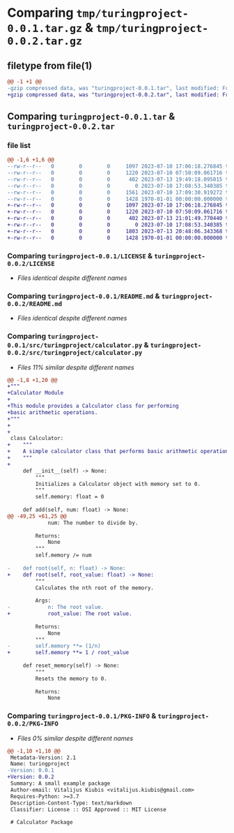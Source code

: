# Comparing `tmp/turingproject-0.0.1.tar.gz` & `tmp/turingproject-0.0.2.tar.gz`

## filetype from file(1)

```diff
@@ -1 +1 @@
-gzip compressed data, was "turingproject-0.0.1.tar", last modified: Fri Jan  1 00:00:00 2016, max compression
+gzip compressed data, was "turingproject-0.0.2.tar", last modified: Fri Jan  1 00:00:00 2016, max compression
```

## Comparing `turingproject-0.0.1.tar` & `turingproject-0.0.2.tar`

### file list

```diff
@@ -1,6 +1,6 @@
--rw-r--r--   0        0        0     1097 2023-07-10 17:06:18.276845 turingproject-0.0.1/LICENSE
--rw-r--r--   0        0        0     1220 2023-07-10 07:50:09.061716 turingproject-0.0.1/README.md
--rw-r--r--   0        0        0      402 2023-07-13 19:49:18.095015 turingproject-0.0.1/pyproject.toml
--rw-r--r--   0        0        0        0 2023-07-10 17:08:53.340385 turingproject-0.0.1/src/turingproject/__init__.py
--rw-r--r--   0        0        0     1561 2023-07-10 17:09:30.919272 turingproject-0.0.1/src/turingproject/calculator.py
--rw-r--r--   0        0        0     1428 1970-01-01 00:00:00.000000 turingproject-0.0.1/PKG-INFO
+-rw-r--r--   0        0        0     1097 2023-07-10 17:06:18.276845 turingproject-0.0.2/LICENSE
+-rw-r--r--   0        0        0     1220 2023-07-10 07:50:09.061716 turingproject-0.0.2/README.md
+-rw-r--r--   0        0        0      402 2023-07-13 21:01:49.770440 turingproject-0.0.2/pyproject.toml
+-rw-r--r--   0        0        0        0 2023-07-10 17:08:53.340385 turingproject-0.0.2/src/turingproject/__init__.py
+-rw-r--r--   0        0        0     1803 2023-07-13 20:48:06.343368 turingproject-0.0.2/src/turingproject/calculator.py
+-rw-r--r--   0        0        0     1428 1970-01-01 00:00:00.000000 turingproject-0.0.2/PKG-INFO
```

### Comparing `turingproject-0.0.1/LICENSE` & `turingproject-0.0.2/LICENSE`

 * *Files identical despite different names*

### Comparing `turingproject-0.0.1/README.md` & `turingproject-0.0.2/README.md`

 * *Files identical despite different names*

### Comparing `turingproject-0.0.1/src/turingproject/calculator.py` & `turingproject-0.0.2/src/turingproject/calculator.py`

 * *Files 11% similar despite different names*

```diff
@@ -1,8 +1,20 @@
+"""
+Calculator Module
+
+This module provides a Calculator class for performing
+basic arithmetic operations.
+"""
+
+
 class Calculator:
+    """
+    A simple calculator class that performs basic arithmetic operations.
+    """
+
     def __init__(self) -> None:
         """
         Initializes a Calculator object with memory set to 0.
         """
         self.memory: float = 0
 
     def add(self, num: float) -> None:
@@ -49,25 +61,25 @@
             num: The number to divide by.
 
         Returns:
             None
         """
         self.memory /= num
 
-    def root(self, n: float) -> None:
+    def root(self, root_value: float) -> None:
         """
         Calculates the nth root of the memory.
 
         Args:
-            n: The root value.
+            root_value: The root value.
 
         Returns:
             None
         """
-        self.memory **= (1/n)
+        self.memory **= 1 / root_value
 
     def reset_memory(self) -> None:
         """
         Resets the memory to 0.
 
         Returns:
             None
```

### Comparing `turingproject-0.0.1/PKG-INFO` & `turingproject-0.0.2/PKG-INFO`

 * *Files 0% similar despite different names*

```diff
@@ -1,10 +1,10 @@
 Metadata-Version: 2.1
 Name: turingproject
-Version: 0.0.1
+Version: 0.0.2
 Summary: A small example package
 Author-email: Vitalijus Kiubis <vitalijus.kiubis@gmail.com>
 Requires-Python: >=3.7
 Description-Content-Type: text/markdown
 Classifier: License :: OSI Approved :: MIT License
 
 # Calculator Package
```


